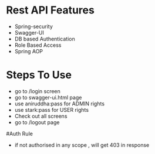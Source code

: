 # Rest API Features
- Spring-security
- Swagger-UI 
- DB based Authentication
- Role Based Access
- Spring AOP

# Steps To Use
- go to /login screen
- go to swagger-ui.html page
- use aniruddha:pass for ADMIN rights 
- use stark:pass for USER rights 
- Check out all screens
- go to /logout page

#Auth Rule
- if not authorised in any scope , will get 403 in response

